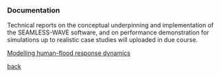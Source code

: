 
### Documentation
Technical reports on the conceptual underpinning and implementation of the SEAMLESS-WAVE software, and on performance demonstration for simulations up to realistic case studies will uploaded in due course.


[Modelling human-flood response dynamics](./Flood_Human_ABM.md)

[back](./)

